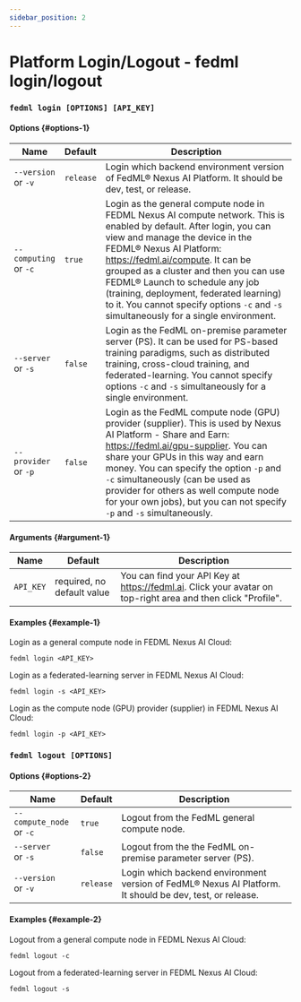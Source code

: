```yaml
---
sidebar_position: 2
---
```

# Platform Login/Logout - fedml login/logout

### `fedml login [OPTIONS] [API_KEY]`

#### Options {#options-1}

| Name                                     | Default     | Description                                                                                                                                                                                                                                                                                                                                                                                                      |
|------------------------------------------|-------------|------------------------------------------------------------------------------------------------------------------------------------------------------------------------------------------------------------------------------------------------------------------------------------------------------------------------------------------------------------------------------------------------------------------|
| `--version` <br/> or `-v`                | `release`   | Login which backend environment version of FedML® Nexus AI Platform. It should be dev, test, or release. | 
| <nobr>`--computing`</nobr> <br/> or `-c` | `true`      | Login as the general compute node in FEDML Nexus AI compute network. This is enabled by default. After login, you can view and manage the device in the FEDML® Nexus AI Platform: https://fedml.ai/compute. It can be grouped as a cluster and then you can use FEDML® Launch to schedule any job (training, deployment, federated learning) to it. You cannot specify options `-c` and `-s` simultaneously for a single environment. |
| `--server` <br/> or `-s`                 | `false`     | Login as the FedML on-premise parameter server (PS). It can be used for PS-based training paradigms, such as distributed training, cross-cloud training, and federated-learning. You cannot specify options `-c` and `-s` simultaneously for a single environment. |
| `--provider` <br/> or `-p`               | `false`     | Login as the FedML compute node (GPU) provider (supplier). This is used by Nexus AI Platform - Share and Earn: https://fedml.ai/gpu-supplier. You can share your GPUs in this way and earn money. You can specify the option `-p` and `-c` simultaneously (can be used as provider for others as well compute node for your own jobs), but you can not specify `-p` and `-s` simultaneously. |

#### Arguments {#argument-1}
| Name                  | Default                    | Description                                                                                                        |
|-----------------------|----------------------------|--------------------------------------------------------------------------------------------------------------------|
| `API_KEY`             | required, no default value | You can find your API Key at https://fedml.ai. Click your avatar on top-right area and then click "Profile". |

#### Examples {#example-1}

Login as a general compute node in FEDML Nexus AI Cloud:
```
fedml login <API_KEY>
```

Login as a federated-learning server in FEDML Nexus AI Cloud:
```
fedml login -s <API_KEY>
```

Login as the compute node (GPU) provider (supplier) in FEDML Nexus AI Cloud:
```
fedml login -p <API_KEY>
```

### `fedml logout [OPTIONS]`

#### Options {#options-2}

| Name                     | Default   | Description                                                                                                                                                                                                                                                                                                                                                                                                      |
|--------------------------|-----------|------------------------------------------------------------------------------------------------------------------------------------------------------------------------------------------------------------------------------------------------------------------------------------------------------------------------------------------------------------------------------------------------------------------|
| <nobr>`--compute_node`</nobr> <br/> or `-c` | `true`    | Logout from the FedML general compute node.                                                                                                                                                                                                                                                                                                                                                                      |
| `--server` <br/> or `-s`       | `false`   | Logout from the the FedML on-premise parameter server (PS).                                                                                                                                                                                                                                                                                                                                                      |
| `--version` <br/> or `-v`      | `release` | Login which backend environment version of FedML® Nexus AI Platform. It should be dev, test, or release.                                                                                                                                                                                                                                                                                                         |

#### Examples {#example-2}

Logout from a general compute node in FEDML Nexus AI Cloud:
```
fedml logout -c
```

Logout from a federated-learning server in FEDML Nexus AI Cloud:
```
fedml logout -s
```